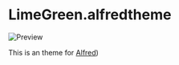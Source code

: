 # LimeGreen.alfredtheme

![Preview](https://raw.github.com/gr4y/LimeGreen.alfredtheme/master/preview.png)

This is an theme for [Alfred](http://alfredapp.com))